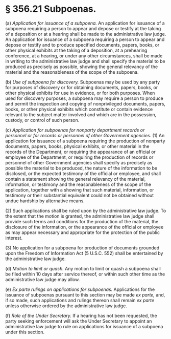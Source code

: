 # § 356.21   Subpoenas.

(a) *Application for issuance of a subpoena.* An application for issuance of a subpoena requiring a person to appear and depose or testify at the taking of a deposition or at a hearing shall be made to the administrative law judge. An application for issuance of a subpoena requiring a person to appear and depose or testify and to produce specified documents, papers, books, or other physical exhibits at the taking of a deposition, at a prehearing conference, at a hearing, or under any other circumstances, shall be made in writing to the administrative law judge and shall specify the material to be produced as precisely as possible, showing the general relevancy of the material and the reasonableness of the scope of the subpoena. 


(b) *Use of subpoena for discovery.* Subpoenas may be used by any party for purposes of discovery or for obtaining documents, papers, books, or other physical exhibits for use in evidence, or for both purposes. When used for discovery purposes, a subpoena may require a person to produce and permit the inspection and copying of nonprivileged documents, papers, books, or other physical exhibits which constitute or contain evidence relevant to the subject matter involved and which are in the possession, custody, or control of such person. 


(c) *Application for subpoenas for nonparty department records or personnel or for records or personnel of other Government agencies.* (1) An application for issuance of a subpoena requiring the production of nonparty documents, papers, books, physical exhibits, or other material in the records of the Department, or requiring the appearance of an official or employee of the Department, or requiring the production of records or personnel of other Government agencies shall specify as precisely as possible the material to be produced, the nature of the information to be disclosed, or the expected testimony of the official or employee, and shall contain a statement showing the general relevancy of the material, information, or testimony and the reasonableness of the scope of the application, together with a showing that such material, information, or testimony or their substantial equivalent could not be obtained without undue hardship by alternative means. 


(2) Such applications shall be ruled upon by the administrative law judge. To the extent that the motion is granted, the administrative law judge shall provide such terms and conditions for the production of the material, the disclosure of the information, or the appearance of the official or employee as may appear necessary and appropriate for the protection of the public interest. 


(3) No application for a subpoena for production of documents grounded upon the Freedom of Information Act (5 U.S.C. 552) shall be entertained by the administrative law judge. 


(d) *Motion to limit or quash.* Any motion to limit or quash a subpoena shall be filed within 10 days after service thereof, or within such other time as the administrative law judge may allow. 


(e) *Ex parte rulings on applications for subpoenas.* Applications for the issuance of subpoenas pursuant to this section may be made *ex parte,* and, if so made, such applications and rulings thereon shall remain *ex parte* unless otherwise ordered by the administrative law judge. 


(f) *Role of the Under Secretary.* If a hearing has not been requested, the party seeking enforcement will ask the Under Secretary to appoint an administrative law judge to rule on applications for issuance of a subpoena under this section. 





